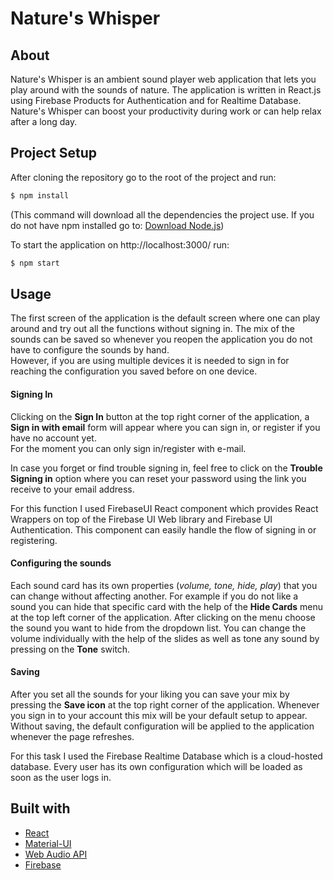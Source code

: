 # Nature's Whisper

## About

Nature's Whisper is an ambient sound player web application that lets you play around with the sounds of nature. The
 application is written in React.js using Firebase Products for Authentication and for Realtime Database. Nature's Whisper can
  boost your productivity during work or can help relax after a long day.

## Project Setup

After cloning the repository go to the root of the project and run: <br>


```sh
$ npm install
```

(This command will download all the dependencies the project use.
If you do not have npm installed go to: [Download Node.js](https://nodejs.org/en/download/))

To start the application on http://localhost:3000/ run: 

```sh
$ npm start
```

## Usage

The first screen of the application is the default screen where one can play around and try out all the functions without
signing in. The mix of the sounds can be saved so whenever you reopen the application you do not have to configure the sounds
by hand.<br> 
However, if you are using multiple devices it is needed to sign in for reaching the configuration you saved before on one device.

#### Signing In

Clicking on the **Sign In** button at the top right corner of the application, a **Sign in with email** form will appear
 where you can sign in, or register if you have no account yet.<br>
For the moment you can only sign in/register with e-mail.

In case you forget or find trouble signing in, feel free to click on the **Trouble Signing in** option where you can reset your
 password using the link you receive to your email address.

For this function I used FirebaseUI React component which provides React Wrappers on top of the Firebase UI Web library
and Firebase UI Authentication. This component can easily handle the flow of signing in or registering.

#### Configuring the sounds

Each sound card has its own properties (*volume, tone, hide, play*) that you can change without affecting another. For example if
 you do not like a sound you can hide that specific card with the help of the **Hide Cards** menu at the top left corner of
  the application. After clicking on the menu choose the sound you want to hide from the dropdown list. You can change the volume
   individually with the help of the slides as well as tone any sound by pressing on the **Tone** switch.

#### Saving

After you set all the sounds for your liking you can save your mix by pressing the **Save icon** at the top right corner of the
 application. Whenever you sign in to your account this mix will be your default setup to appear.
Without saving, the default configuration will be applied to the application whenever the page refreshes.

For this task I used the Firebase Realtime Database which is a cloud-hosted database. Every user has its own configuration
 which will be loaded as soon as the user logs in.

## Built with

- [React](https://reactjs.org/)
- [Material-UI](https://material-ui.com/)
- [Web Audio API](https://developer.mozilla.org/en-US/docs/Web/API/Web_Audio_API)
- [Firebase](https://firebase.google.com/)